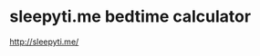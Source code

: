 <!--
id: 2057910656
link: http://kevinisom.info/post/2057910656/sleepyti-me-bedtime-calculator
slug: sleepyti-me-bedtime-calculator
date: Wed Dec 01 2010 20:48:37 GMT+1300 (NZDT)
raw: {"blog_name":"kevinisom","id":2057910656,"post_url":"http://kevinisom.info/post/2057910656/sleepyti-me-bedtime-calculator","slug":"sleepyti-me-bedtime-calculator","type":"link","date":"2010-12-01 07:48:37 GMT","timestamp":1291189717,"state":"published","format":"html","reblog_key":"uVIKAB4G","tags":[],"short_url":"http://tmblr.co/Zw68Yy1wgJc0","highlighted":[],"feed_item":"http://sleepyti.me/","from_feed_id":"650234","note_count":0,"title":"sleepyti.me bedtime calculator","url":"http://sleepyti.me/","description":""}
publish: 2010-12-01
tags: 
title: sleepyti.me bedtime calculator
-->


sleepyti.me bedtime calculator
==============================

<http://sleepyti.me/>

